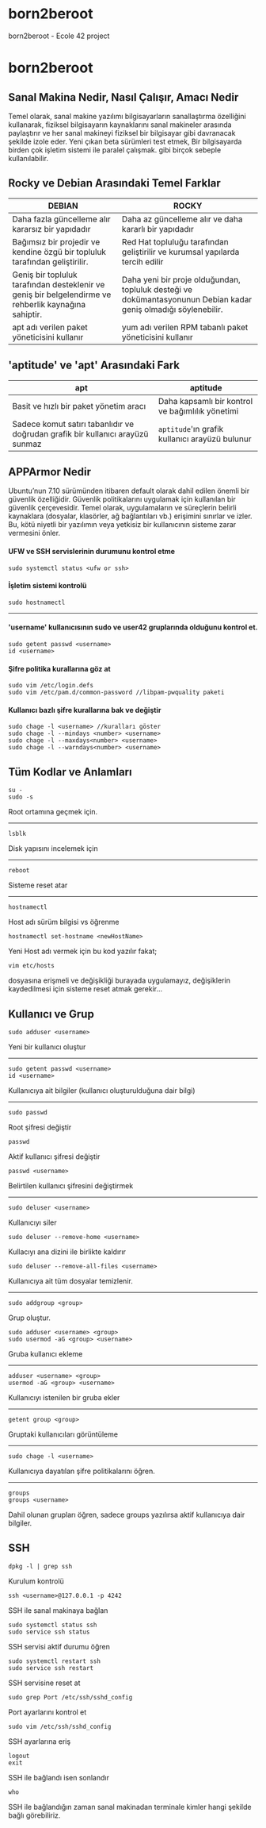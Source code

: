 # born2beroot
born2beroot - Ecole 42 project
# born2beroot
##  Sanal Makina Nedir, Nasıl Çalışır, Amacı Nedir
Temel olarak, sanal makine yazılımı bilgisayarların sanallaştırma özelliğini kullanarak, fiziksel bilgisayarın kaynaklarını sanal makineler arasında paylaştırır ve her sanal makineyi fiziksel bir bilgisayar gibi davranacak şekilde izole eder.
Yeni çıkan beta sürümleri test etmek,
Bir bilgisayarda birden çok işletim sistemi ile paralel çalışmak.
gibi birçok sebeple kullanılabilir.

##  Rocky ve Debian Arasındaki Temel Farklar
|DEBIAN|ROCKY  |
|--|--|
|Daha fazla güncelleme alır kararsız bir yapıdadır|Daha az güncelleme alır ve daha kararlı bir yapıdadır |
|Bağımsız bir projedir ve kendine özgü bir topluluk tarafından geliştirilir.|Red Hat topluluğu tarafından geliştirilir ve kurumsal yapılarda tercih edilir|
|Geniş bir topluluk tarafından desteklenir ve geniş bir belgelendirme ve rehberlik kaynağına sahiptir.|Daha yeni bir proje olduğundan, topluluk desteği ve dokümantasyonunun Debian kadar geniş olmadığı söylenebilir.|
|apt adı verilen paket yöneticisini kullanır|yum adı verilen RPM tabanlı paket yöneticisini kullanır|

##  'aptitude' ve 'apt' Arasındaki Fark

|apt|aptitude|
|--|--|
|Basit ve hızlı bir paket yönetim aracı |Daha kapsamlı bir kontrol ve bağımlılık yönetimi|
|Sadece komut satırı tabanlıdır ve doğrudan grafik bir kullanıcı arayüzü sunmaz|`aptitude`'ın grafik kullanıcı arayüzü bulunur|

##  APPArmor Nedir
Ubuntu’nun 7.10 sürümünden itibaren default olarak dahil edilen önemli bir güvenlik özelliğidir. Güvenlik politikalarını uygulamak için kullanılan bir güvenlik çerçevesidir. Temel olarak, uygulamaların ve süreçlerin belirli kaynaklara (dosyalar, klasörler, ağ bağlantıları vb.) erişimini sınırlar ve izler. Bu, kötü niyetli bir yazılımın veya yetkisiz bir kullanıcının sisteme zarar vermesini önler.

####  UFW ve SSH servislerinin durumunu kontrol etme

    sudo systemctl status <ufw or ssh>
####  İşletim sistemi kontrolü

    sudo hostnamectl
---
####  'username' kullanıcısının sudo ve user42 gruplarında olduğunu kontrol et.

    sudo getent passwd <username>
    id <username>
####  Şifre politika kurallarına göz at

    sudo vim /etc/login.defs
    sudo vim /etc/pam.d/common-password //libpam-pwquality paketi

####  Kullanıcı bazlı şifre kurallarına bak ve değiştir

    sudo chage -l <username> //kuralları göster
    sudo chage -l --mindays <number> <username>
    sudo chage -l --maxdays<number> <username>
    sudo chage -l --warndays<number> <username>

 

## Tüm  Kodlar ve Anlamları

    su -
    sudo -s
Root ortamına geçmek için.

---
    lsblk
Disk yapısını incelemek için

---

    reboot
Sisteme reset atar

---

    hostnamectl
Host adı sürüm bilgisi vs öğrenme

    hostnamectl set-hostname <newHostName>
Yeni Host adı vermek için bu kod yazılır fakat;

    vim etc/hosts
dosyasına erişmeli ve değişikliği burayada uygulamayız, değişiklerin kaydedilmesi için sisteme reset atmak gerekir...

##  Kullanıcı ve Grup

    sudo adduser <username>
Yeni bir kullanıcı oluştur

---
    sudo getent passwd <username>
    id <username>
Kullanıcıya ait bilgiler (kullanıcı oluşturulduğuna dair bilgi)

---

    sudo passwd
Root şifresi değiştir

    passwd
Aktif kullanıcı şifresi değiştir

    passwd <username>
Belirtilen kullanıcı şifresini değiştirmek

---

    sudo deluser <username>
Kullanıcıyı siler

    sudo deluser --remove-home <username>
Kullacıyı ana dizini ile birlikte kaldırır

    sudo deluser --remove-all-files <username>
Kullanıcıya ait tüm dosyalar temizlenir.

---

    sudo addgroup <group>
   Grup oluştur.

    sudo adduser <username> <group>
    sudo usermod -aG <group> <username>
Gruba kullanıcı ekleme

---

    adduser <username> <group>
    usermod -aG <group> <username> 
Kullanıcıyı istenilen bir gruba ekler

---
    getent group <group>
 Gruptaki kullanıcıları görüntüleme
 
---

    sudo chage -l <username>
   Kullanıcıya dayatılan şifre politikalarını öğren.

---

    groups
    groups <username>
Dahil olunan grupları öğren, sadece groups yazılırsa aktif kullanıcıya dair bilgiler.

##  SSH
    dpkg -l | grep ssh
Kurulum kontrolü

    ssh <username>@127.0.0.1 -p 4242
SSH ile sanal makinaya bağlan

    sudo systemctl status ssh
    sudo service ssh status
SSH servisi aktif durumu öğren

    sudo systemctl restart ssh
    sudo service ssh restart
SSH servisine reset at

    sudo grep Port /etc/ssh/sshd_config
Port ayarlarını kontrol et

    sudo vim /etc/ssh/sshd_config
SSH ayarlarına eriş

    logout
    exit
SSH ile bağlandı isen sonlandır

    who
SSH ile bağlandığın zaman sanal makinadan terminale kimler hangi şekilde bağlı görebiliriz.
